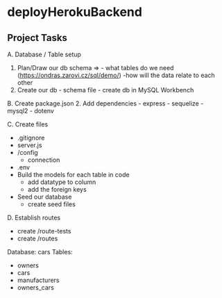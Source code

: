 # deployHerokuBackend

Project Tasks
------------------
A. Database / Table setup
  1. Plan/Draw our db schema => 
    - what tables do we need (https://ondras.zarovi.cz/sql/demo/)
    -how will the data relate to each other
  2. Create our db 
    - schema file
    - create db in MySQL Workbench

B. Create package.json 
  2. Add dependencies
    - express
    - sequelize
    - mysql2
    - dotenv

C. Create files
  - .gitignore
  - server.js
  - /config 
    - connection
  - .env
  - Build the models for each table in code 
    - add datatype to column
    - add the foreign keys
  - Seed our database
    - create seed files

D. Establish routes
  - create /route-tests
  - create /routes

Database: cars
Tables:
  - owners  
  - cars
  - manufacturers
  - owners_cars